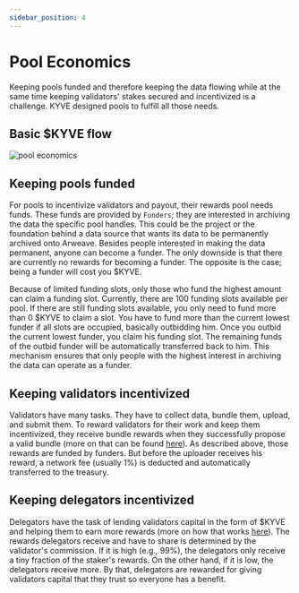 ```yaml
---
sidebar_position: 4
---
```


# Pool Economics

Keeping pools funded and therefore keeping the data flowing while at the same time keeping validators' stakes secured and incentivized is a challenge. KYVE designed pools to fulfill all those needs.

## Basic $KYVE flow

![pool economics](/img/pool_economics.png)

## Keeping pools funded

For pools to incentivize validators and payout, their rewards pool needs funds. These funds are provided by `Funders`; they are interested in archiving the data the specific pool handles. This could be the project or the foundation behind a data source that wants its data to be permanently archived onto Arweave. Besides people interested in making the data permanent, anyone can become a funder. The only downside is that there are currently no rewards for becoming a funder. The opposite is the case; being a funder will cost you $KYVE.

Because of limited funding slots, only those who fund the highest amount can claim a funding slot. Currently, there are 100 funding slots available per pool. If there are still funding slots available, you only need to fund more than 0 $KYVE to claim a slot. You have to fund more than the current lowest funder if all slots are occupied, basically outbidding him.
Once you outbid the current lowest funder, you claim his funding slot. The remaining funds of the outbid funder will be automatically transferred back to him. This mechanism ensures that only people with the highest interest in archiving the data can operate as a funder.

## Keeping validators incentivized

Validators have many tasks. They have to collect data, bundle them, upload, and submit them. To reward validators for their work and keep them incentivized, they receive bundle rewards when they successfully propose a valid bundle (more on that can be found [here](/advanced/data_stored.md)). As described above, those rewards are funded by funders. But before the uploader receives his reward, a network fee (usually 1%) is deducted and automatically transferred to the treasury.

## Keeping delegators incentivized

Delegators have the task of lending validators capital in the form of $KYVE and helping them to earn more rewards (more on how that works [here](/advanced/data_stored.md)). The rewards delegators receive and have to share is determined by the validator's commission. If it is high (e.g., 99%), the delegators only receive a tiny fraction of the staker's rewards. On the other hand, if it is low, the delegators receive more. By that, delegators are rewarded for giving validators capital that they trust so everyone has a benefit.
